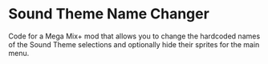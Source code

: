 # Sound Theme Name Changer

Code for a Mega Mix+ mod that allows you to change the hardcoded names of the Sound Theme selections and optionally hide their sprites for the main menu.
